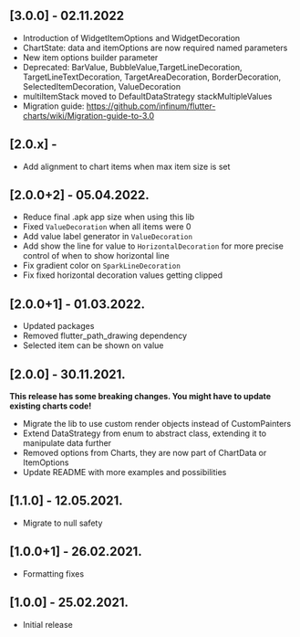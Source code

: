 ## [3.0.0] - 02.11.2022
* Introduction of WidgetItemOptions and WidgetDecoration
* ChartState: data and itemOptions are now required named parameters
* New item options builder parameter
* Deprecated: BarValue, BubbleValue,TargetLineDecoration, TargetLineTextDecoration,
TargetAreaDecoration, BorderDecoration, SelectedItemDecoration, ValueDecoration
* multiItemStack moved to DefaultDataStrategy stackMultipleValues
* Migration guide: https://github.com/infinum/flutter-charts/wiki/Migration-guide-to-3.0

## [2.0.x] -
* Add alignment to chart items when max item size is set

## [2.0.0+2] - 05.04.2022.
* Reduce final .apk app size when using this lib
* Fixed `ValueDecoration` when all items were 0
* Add value label generator in `ValueDecoration`
* Add show the line for value to `HorizontalDecoration` for more precise control of when to show horizontal line
* Fix gradient color on `SparkLineDecoration`
* Fix fixed horizontal decoration values getting clipped

## [2.0.0+1] - 01.03.2022.
* Updated packages
* Removed flutter_path_drawing dependency
* Selected item can be shown on value

## [2.0.0] - 30.11.2021.
**This release has some breaking changes. You might have to update existing charts code!**

* Migrate the lib to use custom render objects instead of CustomPainters
* Extend DataStrategy from enum to abstract class, extending it to manipulate data further
* Removed options from Charts, they are now part of ChartData or ItemOptions
* Update README with more examples and possibilities

## [1.1.0] - 12.05.2021.

* Migrate to null safety

## [1.0.0+1] - 26.02.2021.

* Formatting fixes

## [1.0.0] - 25.02.2021.

* Initial release
